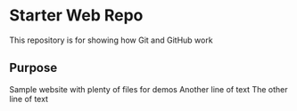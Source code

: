 # Starter Web Repo

This repository is for showing how Git and GitHub work

## Purpose

Sample website with plenty of files for demos
Another line of text
The other line of text